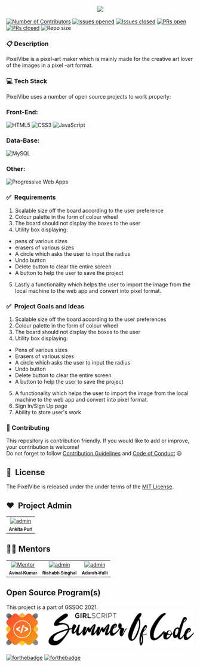 

<p align="center"><img src="assets/pixelVibe.gif"></p>

<p>

  [![Number of Contributors](https://img.shields.io/github/contributors/FOSS-Cell-GECPKD/pixelvibe)](https://github.com/FOSS-Cell-GECPKD/pixelvibe/graphs/contributors)
  [![Issues opened](https://img.shields.io/github/issues/FOSS-Cell-GECPKD/pixelvibe)](https://github.com/FOSS-Cell-GECPKD/pixelvibe/issues)
  [![Issues closed](https://img.shields.io/github/issues-closed/FOSS-Cell-GECPKD/pixelvibe)](https://github.com/FOSS-Cell-GECPKD/pixelvibe/issues)
  [![PRs open](https://img.shields.io/github/issues-pr/FOSS-Cell-GECPKD/pixelvibe)](https://github.com/FOSS-Cell-GECPKD/pixelvibe/pulls)
  [![PRs closed](https://img.shields.io/github/issues-pr-closed/FOSS-Cell-GECPKD/pixelvibe)](https://github.com/FOSS-Cell-GECPKD/pixelvibe/pulls)
  ![Repo size](https://img.shields.io/github/repo-size/FOSS-Cell-GECPKD/pixelvibe)

### 📋 Description

PixelVibe is a pixel-art maker which is mainly made for the creative art lover of the images in a pixel -art format.


### 💻 Tech Stack

PixelVibe uses a number of open source projects to work properly:
### Front-End:
<img alt="HTML5" src="https://img.shields.io/badge/html5%20-%23E34F26.svg?&style=for-the-badge&logo=html5&logoColor=white"/>  <img alt="CSS3" src="https://img.shields.io/badge/css3%20-%231572B6.svg?&style=for-the-badge&logo=css3&logoColor=white"/> <img alt="JavaScript" src="https://img.shields.io/badge/javascript%20-%23323330.svg?&style=for-the-badge&logo=javascript&logoColor=%23F7DF1E"/> 

### Data-Base:
<img alt="MySQL" src="https://img.shields.io/badge/mysql-%2300f.svg?&style=for-the-badge&logo=mysql&logoColor=white"/>

### Other:
<img alt="Progressive Web Apps" src="https://img.shields.io/badge/Progressive Web Apps%20-%2300C4CC.svg?&style=for-the-badge&logo=ProgressiveWebApps&logoColor=white"/>

### ✅&nbsp; Requirements
1. Scalable size off the board according to the user preference
2.	Colour palette in the form of colour wheel  
3.	The board should not display the boxes to the user
4.	Utility box displaying:
-	pens of various sizes
-	erasers of various sizes
-	A circle which asks the user to input the radius
-	Undo button
-	Delete button to clear the entire screen
-	A button to help the user to save the project
5.	Lastly a functionality which helps the user to import the image from the local machine to the web app and convert into pixel format.  


### ✅&nbsp; Project Goals and Ideas
1. Scalable size off the board according to the user preferences
2. Colour palette in the form of colour wheel  
3. The board should not display the boxes to the user
4. Utility box displaying:
  -	Pens of various sizes
  -	Erasers of various sizes
  -	A circle which asks the user to input the radius
  -	Undo button
  -	Delete button to clear the entire screen
  -	A button to help the user to save the project
5. A functionality which helps the user to import the image from the local machine to the web app and convert into pixel format.
6. Sign In/Sign Up page
7. Ability to store user's work


### 🚀 Contributing  
This repository is contribution friendly. If you would like to add or improve, your contribution is welcome!  
Do not forget to follow [Contribution Guidelines](Contributing.md) and [Code of Conduct](CODE_OF_CONDUCT.md) 😃  

## 📘&nbsp; License

The PixelVibe is released under the under terms of the [MIT License](LICENSE).


## ❤️&nbsp; Project Admin

<table>
<tr>
    <td align="center" thead="admin"><a href="https://github.com/ankitapuri"><img src="https://avatars.githubusercontent.com/u/54734002?s=400&u=d314b73ac39e031b00e0a907a7d0f13935cb541d&v=4" width="100px;" alt="admin"/><br /><sub><b>Ankita Puri</b></sub></a></td></tr>
  </tr>
  </table>

## 👨‍💻 Mentors

<table>
<tr>
    <td align="center" thead="Mentor"><a href="https://github.com/avinal"><img src="https://avatars.githubusercontent.com/u/74113200?s=460&u=471841083a35420713383fb606d48ff7ccb38424&v=4" width="100px;" alt="Mentor"/><br /><sub><b>Avinal Kumar</b></sub></a></td>
    <td align="center" thead="Mentor"><a href="https://github.com/rish-singhal "><img src="https://avatars.githubusercontent.com/u/49281840?s=400&u=e6a8eeb6c6d68d6ec8eb2e9dd260bdf594f68c7b&v=4" width="100px;" alt="admin"/><br /><sub><b>Rishabh Singhal</b></sub></a></td>
    <td align="center" thead="Mentor"><a href="https://github.com/adarshvulli"><img src="https://media-exp1.licdn.com/dms/image/C4D03AQEUMEb3TRvtNA/profile-displayphoto-shrink_200_200/0/1607930807751?e=1620864000&v=beta&t=Z1O93rteAb2Xgh7chWoHxng60JWBu8NkKQQuKQ0DKBE" width="100px;" alt="admin"/><br /><sub><b>Adarsh Vulli</b></sub></a></td>
  </tr>
  </table>

## Open Source Program(s)

This project is a part of GSSOC 2021.
<img src="https://raw.githubusercontent.com/GirlScriptSummerOfCode/MentorshipProgram/master/GSsoc%20Type%20Logo%20Black.png">

[![forthebadge](https://forthebadge.com/images/badges/built-with-love.svg)](https://forthebadge.com)
[![forthebadge](https://forthebadge.com/images/badges/built-by-developers.svg)](https://forthebadge.com)
